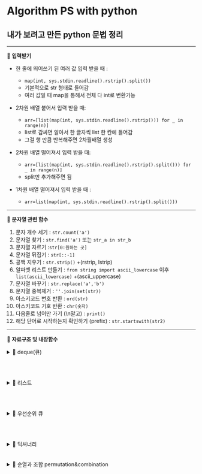 Algorithm PS with python
=============
내가 보려고 만든 python 문법 정리
---------
---------------


📍 **입력받기**

- 한 줄에 띄어쓰기 된 여러 값 입력 받을 때 : 
  - ```map(int, sys.stdin.readline().rstrip().split())```
  -  기본적으로 str 형태로 들어감 
  -  여러 값일 때 map을 통해서 전체 다 int로 변환가능
  
- 2차원 배열 붙어서 입력 받을 때:
  - ```arr=[list(map(int, sys.stdin.readline().rstrip())) for _ in range(n)]```
  - list로 감싸면 알아서 한 글자씩 list 한 칸에 들어감
  - 그걸 행 만큼 반복해주면 2차월배열 생성

- 2차원 배열 떨어져서 입력 받을 때:
  - ```arr=[list(map(int, sys.stdin.readline().rstrip().split())) for _ in range(n)]```
  - split만 추가해주면 됨

- 1차원 배열 떨어져서 입력 받을 때 : 
  - ```arr=list(map(int, sys.stdin.readline().rstrip().split()))```

---------------

📍 **문자열 관련 함수**

1. 문자 개수 세기 : ```str.count('a')```
2. 문자열 찾기 : ```str.find('a')``` 또는 ``` str_a in str_b ```
3. 문자열 자르기 :```str[0:원하는 곳]``` 
4. 문자열 뒤집기 : ```str[::-1]```
5. 공백 지우기 : ```str.strip()```  +(rstrip, lstrip)
6. 알파벳 리스트 만들기 : ```from string import ascii_lowercase``` 이후 ```list(ascii_lowercase)```   +(ascii_uppercase)
7. 문자열 바꾸기 : ```str.replace('a','b')```
8. 문자열 중복제거 : ```''.join(set(str))```
9. 아스키코드 번호 반환 : ```ord(str)```
10. 아스키코드 기호 반환 : ```chr(숫자)```
11. 다음줄로 넘어만 가기 (\n말고) : ```print()```
12. 해당 단어로 시작하는지 확인하기 (prefix) : ```str.startswith(str2)```
 
--------------
📍 **자료구조 및 내장함수**
<details>
   <summary>🎲 deque(큐) </summary>  
  
- 
  ```
  from collections import deque
  q=deque()
  ```
  
- push, pop : ```q.append(i) , q.popleft() ```
  - 파이썬 deque에는 push가 없는 대신 append로 추가하고, pop대신에 popleft로 한다.  
   
 </details>

<br/><br/>


<details> 
  <summary>🎲 리스트</summary>

- 1차원 배열 생성하기 :  1Xn 크기의 배열을 만든다고 하면

  - ```arr=[0 for _ in range (n)]``` 또는 ```arr=[0]*n```

- 2차원 배열 생성하기 :  m*n 크기의 배열을 만든다고 하면 (m행 n열)

  - ```arr=[0 * m for _ in range(n)]```

- 리스트 정렬하기 :
  - 정렬된 리스트로 바꾸고 싶은 경우 : ```list.sort()```
  - 원본 리스트는 그대로 두고, 정렬된 리스트 새로 만들고 싶은 경우 : ```newList=sorted(list)```
  - 인자가 여러개일 때 먼저 첫 번째 인자 기준으로 정렬하고, 그 다음 두 번째 인자 기준으로 정렬하고 싶은 경우 :
    ``` newList=sorted(list, key=lambda x :(x[0], x[1])) ```
    (내림차순으로 정렬하고 싶으면 -를 붙여준다.)
    
     
     
- 중복 요소 제거하기:
  - ``` newlist=list(set(mylist))    ```

-  리스트 요소 끄집어내기 :

  -   
    ```
    a=[1,2,3]
    a.pop(2) ##3이 리턴되고, 삭제됨
    ##a=[1,2]
    ```
  
   
 
  
</details>

<br/><br/>

<details>
    <summary>🎲 우선순위 큐</summary>

  - heapq
    - 생성하기, 원소 추가하기 :  
      - ```
          import heapq

          h=[] 
          heapq.heappush(h, 우선순위)
        ```
    - 원소 꺼내기 :  ```heapq.heappop(h)```  
    
    
    
  - priority queue
    - 생성하기 :  
      - ```
          from queue import PriorityQueue

          q=PriorityQueue()
        ```

    - 원소 추가하기 : ``` q.put(값)```
    - 원소 추가 시 우선순위 설정 : ``` q.put((우선순위, 값))```
    - 원소 꺼내기(삭제하기) :  ``` q.get() ```  

</details>

<br/><br/>

<details>
    <summary>🎲 딕셔너리</summary>

  - 딕셔너리 value 값 기준으로 정렬하기 :
     - ```sorted(map.items(), key=lambda x:x[1], reverse=True)```  
     
  - key와 value 순서 바꾼 dictionary 생성하기 :
     - ```dic={v:k for k, v in dic.items()}```
     
  - value값으로 key찾기 : (v는 value, k는 key를 의미)
     - ```
        for k, v in dic.items():
           if v==원하는 값:
              print(k)
        ```
     - ``` [k for k, v in dic.items() if v==원하는 값] ```  
        
  - 리스트를 딕셔너리로  :
    - ```
      list=['A','B','C']
      
      dic={string : 0 for string in list}
      ```  
    이렇게 하면 {'A':0, 'B':0, 'C':0} 가 만들어진다.


</details>
<br/><br/>


<details>
    <summary>🎲 순열과 조합 permutation&combination </summary>
  
  - 순열: n개 중 r개 고름 ( 순서 상관 있음 ) : 
  ```
    import itertools
    arr=[1, 2, 3]
    permu=itertools.permutations(arr, 2)
    print(list(permu))
  ```
     
  - 조합 : n개 중 r개 고름 ( 순서 상관 없음 ) :
  ```
    import itertools
    arr=[1, 2, 3]
    combi=itertools.combinations(arr,2)
    print(list(comb))
  ```
   
     
   
 
 </details>
